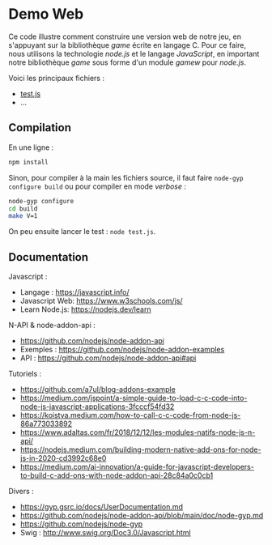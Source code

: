 # Demo Web

Ce code illustre comment construire une version web de notre jeu, en s'appuyant
sur la bibliothèque *game* écrite en langage C. Pour ce faire, nous utilisons la
technologie *node.js* et le langage *JavaScript*, en important notre
bibliothèque *game* sous forme d'un module *gamew* pour *node.js*.


Voici les principaux fichiers :

* [test.js](test.js)
* ...

## Compilation

En une ligne :

```bash
npm install
```

Sinon, pour compiler à la main les fichiers source, il faut faire `node-gyp
configure build` ou pour compiler en mode *verbose* :

```bash
node-gyp configure
cd build 
make V=1
```

On peu ensuite lancer le test : `node test.js`.

## Documentation

Javascript :

* Langage : <https://javascript.info/>
* Javascript Web: <https://www.w3schools.com/js/>
* Learn Node.js: <https://nodejs.dev/learn>

N-API & node-addon-api :

* <https://github.com/nodejs/node-addon-api>
* Exemples : <https://github.com/nodejs/node-addon-examples>
* API : <https://github.com/nodejs/node-addon-api#api>

Tutoriels :

* <https://github.com/a7ul/blog-addons-example>
* <https://medium.com/jspoint/a-simple-guide-to-load-c-c-code-into-node-js-javascript-applications-3fcccf54fd32>
* <https://koistya.medium.com/how-to-call-c-c-code-from-node-js-86a773033892>
* <https://www.adaltas.com/fr/2018/12/12/les-modules-natifs-node-js-n-api/>
* <https://nodejs.medium.com/building-modern-native-add-ons-for-node-js-in-2020-cd3992c68e0>
* <https://medium.com/ai-innovation/a-guide-for-javascript-developers-to-build-c-add-ons-with-node-addon-api-28c84a0c0cb1>

Divers :

* <https://gyp.gsrc.io/docs/UserDocumentation.md>
* <https://github.com/nodejs/node-addon-api/blob/main/doc/node-gyp.md>
* <https://github.com/nodejs/node-gyp>
* Swig : <http://www.swig.org/Doc3.0/Javascript.html>
